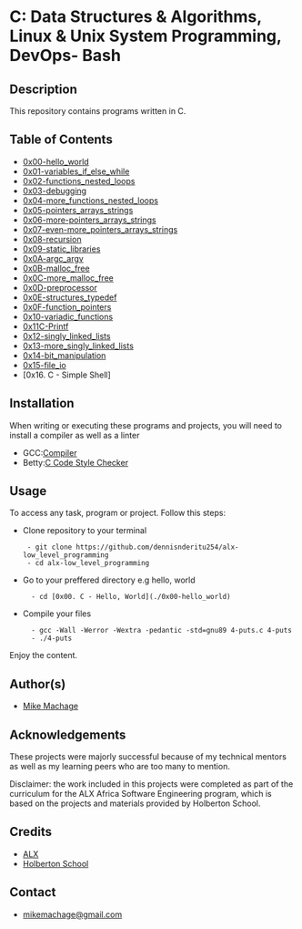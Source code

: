 # **C: Data Structures & Algorithms, Linux & Unix System Programming, DevOps- Bash**

## **Description**
This repository contains programs written in C.

## **Table of Contents**
 * [0x00-hello_world](https://github.com/machage9603/alx-low_level_programming/tree/master/0x00-hello_world)
 * [0x01-variables_if_else_while](https://github.com/machage9603/alx-low_level_programming/tree/master/0x01-variables_if_else_while)
 * [0x02-functions_nested_loops](https://github.com/machage9603/alx-low_level_programming/tree/master/0x02-functions_nested_loops)
 * [0x03-debugging](https://github.com/machage9603/alx-low_level_programming/tree/master/0x03-debugging)
 * [0x04-more_functions_nested_loops](https://github.com/machage9603/alx-low_level_programming/tree/master/0x04-more_functions_nested_loops)
 * [0x05-pointers_arrays_strings](https://github.com/machage9603/alx-low_level_programming/tree/master/0x05-pointers_arrays_strings)
 * [0x06-more-pointers_arrays_strings](https://github.com/machage9603/alx-low_level_programming/tree/master/0x06-pointers_arrays_strings)
 * [0x07-even-more_pointers_arrays_strings](https://github.com/machage9603/alx-low_level_programming/tree/master/0x07-pointers_arrays_strings)
 * [0x08-recursion](https://github.com/machage9603/alx-low_level_programming/tree/master/0x08-recursion)
 * [0x09-static_libraries](https://github.com/machage9603/alx-low_level_programming/tree/master/0x09-static_libraries)
 * [0x0A-argc_argv](https://github.com/machage9603/alx-low_level_programming/tree/master/0x0A-argc_argv)
 * [0x0B-malloc_free](https://github.com/machage9603/alx-low_level_programming/tree/master/0x0B-malloc_free)
 * [0x0C-more_malloc_free](https://github.com/machage9603/alx-low_level_programming/tree/master/0x0B-malloc_free)
 * [0x0D-preprocessor](https://github.com/machage9603/alx-low_level_programming/tree/master/0x0D-preprocessor)
 * [0x0E-structures_typedef](https://github.com/machage9603/alx-low_level_programming/tree/master/0x0E-structures_typedef)
 * [0x0F-function_pointers](https://github.com/machage9603/alx-low_level_programming/tree/master/0x0F-function_pointers)
 * [0x10-variadic_functions](https://github.com/machage9603/alx-low_level_programming/tree/master/0x10-variadic_functions)
 * [0x11C-Printf](https://github.com/machage9603/printf)
 * [0x12-singly_linked_lists](https://github.com/machage9603/alx-low_level_programming/tree/master/0x12-singly_linked_lists)
 * [0x13-more_singly_linked_lists](https://github.com/machage9603/alx-low_level_programming/tree/master/0x13-more_singly_linked_lists)
 * [0x14-bit_manipulation](https://github.com/machage9603/alx-low_level_programming/tree/master/0x14-bit_manipulation)
 * [0x15-file_io](https://github.com/machage9603/alx-low_level_programming/tree/master/0x15-file_io)
 * [0x16. C - Simple Shell]

## **Installation**
When writing or executing these programs and projects, you will need to install a compiler as well as a linter
 * GCC:[Compiler](https://gcc.gnu.org/)
 * Betty:[C Code Style Checker](https://github.com/holbertonschool/Betty.git)

## **Usage**
To access any task, program or project. Follow this steps:

 * Clone repository to your terminal

        - git clone https://github.com/dennisnderitu254/alx-low_level_programming
        - cd alx-low_level_programming

* Go to your preffered directory e.g hello, world

        - cd [0x00. C - Hello, World](./0x00-hello_world)

* Compile your files

        - gcc -Wall -Werror -Wextra -pedantic -std=gnu89 4-puts.c 4-puts
        - ./4-puts

Enjoy the content.

## Author(s)

* [Mike Machage](https://twitter.com/machage_)

## Acknowledgements

These projects were majorly successful because of my technical mentors as well as my learning peers who are too many to mention.

Disclaimer: the work included in this projects were completed as part of the curriculum for the ALX Africa Software Engineering program, which is based on the projects and materials provided by Holberton School.

## Credits

* [ALX](https://www.alxafrica.com/)
* [Holberton School](https://www.holbertonschool.com/)

## Contact

* mikemachage@gmail.com 
